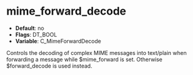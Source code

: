 # mime_forward_decode

- **Default**: no
- **Flags**: DT_BOOL
- **Variable**: C_MimeForwardDecode

Controls the decoding of complex MIME messages into text/plain when
forwarding a message while $mime_forward is set. Otherwise
$forward_decode is used instead.
